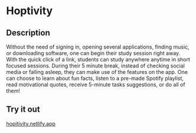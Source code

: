 # Hoptivity

## Description
Without the need of signing in, opening several applications, finding music, or downloading software, one can begin their study session right away. With the quick click of a link, students can study anywhere anytime in short focused sessions. During their 5 minute break, instead of checking social media or falling asleep, they can make use of the features on the app. One can choose to learn about fun facts, listen to a pre-made Spotify playlist, read motivational quotes, receive 5-minute tasks suggestions, or do all of them!

## Try it out
[hopitivity.netlify.app](hopitivity.netlify.app)

